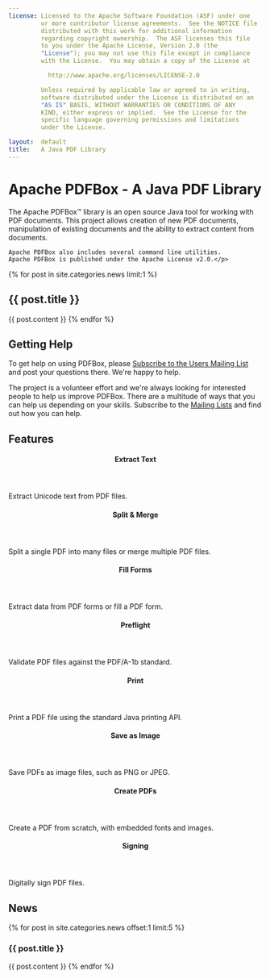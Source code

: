 ```yaml
---
license: Licensed to the Apache Software Foundation (ASF) under one
         or more contributor license agreements.  See the NOTICE file
         distributed with this work for additional information
         regarding copyright ownership.  The ASF licenses this file
         to you under the Apache License, Version 2.0 (the
         "License"); you may not use this file except in compliance
         with the License.  You may obtain a copy of the License at

           http://www.apache.org/licenses/LICENSE-2.0

         Unless required by applicable law or agreed to in writing,
         software distributed under the License is distributed on an
         "AS IS" BASIS, WITHOUT WARRANTIES OR CONDITIONS OF ANY
         KIND, either express or implied.  See the License for the
         specific language governing permissions and limitations
         under the License.

layout:  default
title:   A Java PDF Library
---
```

# Apache PDFBox - A Java PDF Library

<p class="lead">The Apache PDFBox™ library is an open source Java tool for working with
    PDF documents. This project allows creation of new PDF documents, manipulation of existing
    documents and the ability to extract content from documents.

    Apache PDFBox also includes several command line utilities.
    Apache PDFBox is published under the Apache License v2.0.</p>

{% for post in site.categories.news limit:1 %}
<h2>{{ post.title }}</h2>
{{ post.content }}
{% endfor %}

## Getting Help ##

To get help on using PDFBox, please [Subscribe to the Users Mailing List](mailto:users-subscribe@pdfbox.apache.org) and post your
questions there. We're happy to help.

The project is a volunteer effort and we're always looking for interested people to help
us improve PDFBox. There are a multitude of ways that you can help us depending on your
skills. Subscribe to the [Mailing Lists](/mailinglists.html) and find out how you can help.

<h2 id="features">Features</h2>

<div class="row">
    <div class="col-md-3">
        <header><h4><span class="oi oi-box"></span>Extract Text</h4></header>
        <p>Extract Unicode text from PDF files.</p>
    </div>
    <div class="col-md-3">
        <header><h4><span class="oi oi-box"></span>Split &amp; Merge</h4></header>
        <p>Split a single PDF into many files or merge multiple PDF files.</p>
    </div>
    <div class="col-md-3">
        <header><h4><span class="oi oi-box"></span>Fill Forms</h4></header>
        <p>Extract data from PDF forms or fill a PDF form.</p>
    </div>
    <div class="col-md-3">
        <header><h4><span class="oi oi-box"></span>Preflight</h4></header>
        <p>Validate PDF files against the PDF/A-1b standard.</p>
    </div>
</div>

<div class="row">
    <div class="col-md-3">
        <header><h4><span class="oi oi-box"></span>Print</h4></header>
        <p>Print a PDF file using the standard Java printing API.</p>
    </div>
    <div class="col-md-3">
        <header><h4><span class="oi oi-box"></span>Save as Image</h4></header>
        <p>Save PDFs as image files, such as PNG or JPEG.</p>
    </div>
    <div class="col-md-3">
        <header><h4><span class="oi oi-box"></span>Create PDFs</h4></header>
        <p>Create a PDF from scratch, with embedded fonts and images.</p>
    </div>
    <div class="col-md-3">
        <header><h4><span class="oi oi-box"></span>Signing</h4></header>
        <p>Digitally sign PDF files.</p>
    </div>
</div>

## News
{% for post in site.categories.news offset:1 limit:5 %}
<h3>{{ post.title }}</h3>
{{ post.content }}
{% endfor %}
